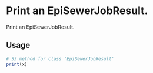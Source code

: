 # Print an EpiSewerJobResult.

Print an EpiSewerJobResult.

## Usage

``` r
# S3 method for class 'EpiSewerJobResult'
print(x)
```
